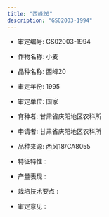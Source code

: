 ```yaml
---
title: "西峰20"
description: "GS02003-1994"
---
```

* 审定编号:  GS02003-1994

*  作物名称:  小麦

*  品种名称:  西峰20

*  审定年份:  1995

*  审定单位:  国家

* 育种者:  甘肃省庆阳地区农科所

*  申请者:  甘肃省庆阳地区农科所

*  品种来源:  西风18/CA8055

*  特征特性 : 

 
*  产量表现 : 


*  栽培技术要点 : 


*  审定意见 : 


